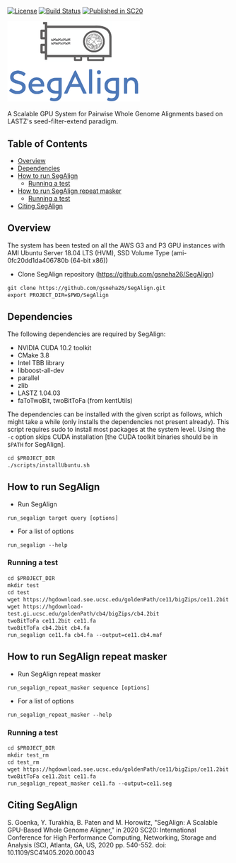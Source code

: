 [license-badge]: https://img.shields.io/badge/License-MIT-yellow.svg 
[license-link]: https://opensource.org/licenses/MIT

[![License][license-badge]][license-link]
[![Build Status](https://travis-ci.com/gsneha26/SegAlign.svg?branch=master)](https://travis-ci.com/gsneha26/SegAlign)
[![Published in SC20](https://img.shields.io/badge/published%20in-SC20-blue.svg)](https://doi.ieeecomputersociety.org/10.1109/SC41405.2020.00043)

<img src="logo.png" width="300">

A Scalable GPU System for Pairwise Whole Genome Alignments based on LASTZ's seed-filter-extend paradigm.

## Table of Contents

- [Overview](#overview)
- [Dependencies](#dependencies)
- [How to run SegAlign](#run)
    - [Running a test](#test)
- [How to run SegAlign repeat masker](#run_rm)
    - [Running a test](#test_rm)
- [Citing SegAlign](#cite_segalign)

## <a name="overview"></a> Overview

The system has been tested on all the AWS G3 and P3 GPU instances with AMI Ubuntu Server 18.04 LTS (HVM), SSD Volume Type (ami-0fc20dd1da406780b (64-bit x86))

* Clone SegAlign repository (https://github.com/gsneha26/SegAlign)

```
git clone https://github.com/gsneha26/SegAlign.git
export PROJECT_DIR=$PWD/SegAlign
```

## <a name="dependencies"></a> Dependencies
The following dependencies are required by SegAlign:
  * NVIDIA CUDA 10.2 toolkit
  * CMake 3.8
  * Intel TBB library
  * libboost-all-dev
  * parallel
  * zlib
  * LASTZ 1.04.03
  * faToTwoBit, twoBitToFa (from kentUtils)

The dependencies can be installed with the given script as follows, which might take a while (only installs the dependencies not present already). This script requires sudo to install most packages at the system level. Using the `-c` option skips CUDA installation [the CUDA toolkit binaries should be in `$PATH` for SegAlign]. 

```
cd $PROJECT_DIR
./scripts/installUbuntu.sh
```

## <a name="run"></a> How to run SegAlign
* Run SegAlign

```
run_segalign target query [options]
```

* For a list of options 

```
run_segalign --help
```

### <a name="test"></a> Running a test

```
cd $PROJECT_DIR
mkdir test
cd test
wget https://hgdownload.soe.ucsc.edu/goldenPath/ce11/bigZips/ce11.2bit
wget https://hgdownload-test.gi.ucsc.edu/goldenPath/cb4/bigZips/cb4.2bit 
twoBitToFa ce11.2bit ce11.fa
twoBitToFa cb4.2bit cb4.fa
run_segalign ce11.fa cb4.fa --output=ce11.cb4.maf
```

## <a name="run_rm"></a> How to run SegAlign repeat masker
* Run SegAlign repeat masker

```
run_segalign_repeat_masker sequence [options]
```

* For a list of options 

```
run_segalign_repeat_masker --help
```

### <a name="test_rm"></a> Running a test

```
cd $PROJECT_DIR
mkdir test_rm
cd test_rm
wget https://hgdownload.soe.ucsc.edu/goldenPath/ce11/bigZips/ce11.2bit
twoBitToFa ce11.2bit ce11.fa
run_segalign_repeat_masker ce11.fa --output=ce11.seg
```

## <a name="cite_segalign"></a> Citing SegAlign

S. Goenka, Y. Turakhia, B. Paten and M. Horowitz,  "SegAlign: A Scalable GPU-Based Whole Genome Aligner," in 2020 SC20: International Conference for High Performance Computing, Networking, Storage and Analysis (SC), Atlanta, GA, US, 2020 pp. 540-552. doi: 10.1109/SC41405.2020.00043
